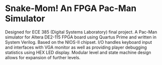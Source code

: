 # Snake-Mom! An FPGA Pac-Man Simulator

Designed for ECE 385 (Digital Systems Laboratory) final project.  A Pac-Man simulator for Altera DE2-115 FPGA board using Quartus Prime and written in System Verilog.  Based on the NIOS-II chipset.  I/O handles keyboard input and interfaces with VGA monitor as well as providing player debugging statistics using HEX LED display.  Modular level and state machine design allows for expansion of further levels.